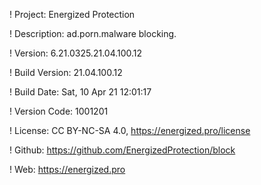 ! Project: Energized Protection

! Description: ad.porn.malware blocking.

! Version: 6.21.0325.21.04.100.12

! Build Version: 21.04.100.12

! Build Date: Sat, 10 Apr 21 12:01:17

! Version Code: 1001201

! License: CC BY-NC-SA 4.0, https://energized.pro/license

! Github: https://github.com/EnergizedProtection/block

! Web: https://energized.pro

